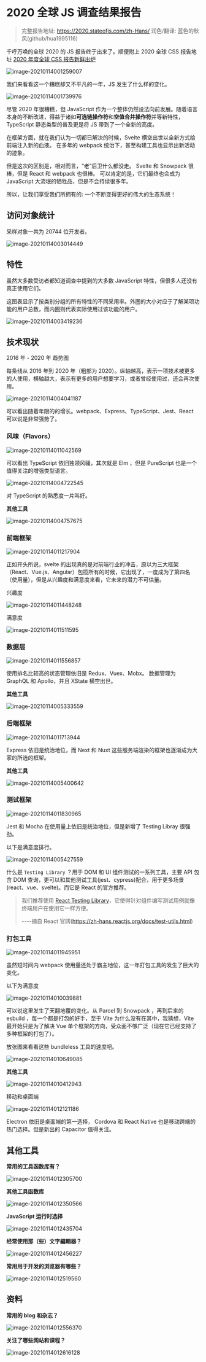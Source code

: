 # 2020 全球 JS 调查结果报告

> 完整报告地址: https://2020.stateofjs.com/zh-Hans/
> 润色/翻译: 蓝色的秋风(github/hua1995116)

千呼万唤的全球 2020 的 JS 报告终于出来了。顺便附上 2020 全球 CSS 报告地址 [2020 年度全球 CSS 报告新鲜出炉](https://segmentfault.com/a/1190000038427691)

![image-20210114001259007](https://s3.mdedit.online/blog/image-20210114001259007.png)

我们来看看这一个糟糕却又不平凡的一年，JS 发生了什么样的变化。

![image-20210114001739976](https://s3.mdedit.online/blog/image-20210114001739976.png)

尽管 2020 年很糟糕，但 JavaScript 作为一个整体仍然设法向前发展。随着语言本身的不断改进，得益于诸如**可选链操作符**和**空值合并操作符**并等新特性，TypeScript 静态类型的普及更是将 JS 带到了一个全新的高度。

在框架方面，就在我们认为一切都已解决的时候，Svelte 横空出世以全新方式给前端注入新的血液。 在多年的 webpack 统治下，甚至构建工具也显示出新活动的迹象。

但是这次的区别是，相对而言，“老”后卫什么都没走。 Svelte 和 Snowpack 很棒，但是 React 和 webpack 也很棒。 可以肯定的是，它们最终也会成为 JavaScript 大流氓的牺牲品，但是不会持续很多年。

所以，让我们享受我们所拥有的: 一个不断变得更好的伟大的生态系统！

## 访问对象统计

采样对象一共为 20744 位开发者。

![image-20210114003014449](https://s3.mdedit.online/blog/image-20210114003014449.png)

## 特性

虽然大多数受访者都知道调查中提到的大多数 JavaScript 特性，但很多人还没有真正使用它们。

这图表显示了按类别分组的所有特性的不同采用率。外圈的大小对应于了解某项功能的用户总数，而内圈则代表实际使用过该功能的用户。

![image-20210114003419236](https://s3.mdedit.online/blog/image-20210114003419236.png)

## 技术现状

2016 年 - 2020 年 趋势图

每条线从 2016 年到 2020 年（粗部为 2020）。纵轴越高，表示一项技术被更多的人使用，横轴越大，表示有更多的用户想要学习，或者曾经使用过，还会再次使用。

![image-20210114004041187](https://s3.mdedit.online/blog/image-20210114004041187.png)

可以看出随着年限的的增长。webpack、Express、TypeScript、Jest、React 可以说是非常强势了。

### 风味（Flavors）

![image-20210114011042569](https://s3.mdedit.online/blog/image-20210114011042569.png)

可以看出 TypeScript 依旧独领风骚，其次就是 Elm ，但是 PureScript 也是一个值得关注的增强类型语言。

![image-20210114004722545](https://s3.mdedit.online/blog/image-20210114004722545.png)

对 TypeScript 的熟悉度一片叫好。

**其他工具**

![image-20210114004757675](https://s3.mdedit.online/blog/image-20210114004757675.png)

### 前端框架

![image-20210114011217904](https://s3.mdedit.online/blog/image-20210114011217904.png)

正如开头所说，svelte 的出现真的是对前端行业的冲击，原以为三大框架（React、Vue.js、Angular）包揽所有的时候，它出现了，一度成为了第四名（使用量），但是从兴趣度和满意度来看，它未来的潜力不可估量。

兴趣度

![image-20210114011448248](https://s3.mdedit.online/blog/image-20210114011448248.png)

满意度

![image-20210114011511595](https://s3.mdedit.online/blog/image-20210114011511595.png)

### 数据层

![image-20210114011556857](https://s3.mdedit.online/blog/image-20210114011556857.png)

使用排名比较高的状态管理依旧是 Redux、Vuex、Mobx。 数据管理为 GraphQL 和 Apollo，并且 XState 横空出世。

**其他工具**

![image-20210114005333559](https://s3.mdedit.online/blog/image-20210114005333559.png)

### 后端框架

![image-20210114011713944](https://s3.mdedit.online/blog/image-20210114011713944.png)

Express 依旧是统治地位，而 Next 和 Nuxt 这些服务端渲染的框架也逐渐成为大家的所选的框架。

**其他工具**

![image-20210114005400642](https://s3.mdedit.online/blog/image-20210114005400642.png)

### 测试框架

![image-20210114011830965](https://s3.mdedit.online/blog/image-20210114011830965.png)

Jest 和 Mocha 在使用量上依旧是统治地位，但是新增了 Testing Libray 很强劲。

以下是满意度排行。

![image-20210114005427559](https://s3.mdedit.online/blog/image-20210114005427559.png)

什么是 `Testing Library` ？用于 DOM 和 UI 组件测试的一系列工具，主要 API 包含 DOM 查询，更可以和其他测试工具(jest、cypress)配合，用于更多场景(react、vue、svelte)。而它是 React 的官方推荐。

> 我们推荐使用 [React Testing Library](https://testing-library.com/react)，它使得针对组件编写测试用例就像终端用户在使用它一样方便。
>
> ----摘自 React 官网(https://zh-hans.reactjs.org/docs/test-utils.html)

### 打包工具

![image-20210114011945951](https://s3.mdedit.online/blog/image-20210114011945951.png)

虽然短时间内 webpack 使用量还处于霸主地位，这一年打包工具的发生了巨大的变化。

以下为满意度

![image-20210114010039881](https://s3.mdedit.online/blog/image-20210114010039881.png)

可以说这里发生了天翻地覆的变化。从 Parcel 到 Snowpack ，再到后来的 esbuild ，每一个都是打包的好手，至于 Vite 为什么没有在其中，我猜想，Vite 最开始只是为了解决 Vue 单个框架的方向，受众面不够广泛（现在它已经支持了多种框架的打包了）。

放张图来看看这些 bundleless 工具的速度吧。

![image-20210114010649085](https://s3.mdedit.online/blog/image-20210114010649085.png)

**其他工具**

![image-20210114010412943](https://s3.mdedit.online/blog/image-20210114010412943.png)

移动和桌面端

![image-20210114012121186](https://s3.mdedit.online/blog/image-20210114012121186.png)

Electron 依旧是桌面端的第一选择， Cordova 和 React Native 也是移动跨端的热门选择。但是新出的 Capacitor 值得关注。

## 其他工具

**常用的工具函数库有？**

![image-20210114012305700](https://s3.mdedit.online/blog/image-20210114012305700.png)

**其他工具函数库**

![image-20210114012350566](https://s3.mdedit.online/blog/image-20210114012350566.png)

**JavaScript 运行时选择**

![image-20210114012435704](https://s3.mdedit.online/blog/image-20210114012435704.png)

**经常使用那（些）文字編輯器？**

![image-20210114012456227](https://s3.mdedit.online/blog/image-20210114012456227.png)

**常用用于开发的浏览器有哪些？**

![image-20210114012519560](https://s3.mdedit.online/blog/image-20210114012519560.png)

## 资料

**常用的 blog 和杂志？**

![image-20210114012556370](https://s3.mdedit.online/blog/image-20210114012556370.png)

**关注了哪些网站和课程？**

![image-20210114012616128](https://s3.mdedit.online/blog/image-20210114012616128.png)
